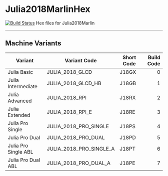 # Julia2018MarlinHex 
[![Build Status](https://travis-ci.com/FracktalWorks/Julia2018Marlin119.svg?branch=1.1.9)](https://travis-ci.com/FracktalWorks/Julia2018Marlin119)
Hex files for Julia2018Marlin

---

## Machine Variants

| Variant                  | Variant Code               | Short Code | Build Code |
|--------------------------|----------------------------|------------|-----------:|
| Julia Basic              | JULIA_2018_GLCD            | J18GX      | 0          |
| Julia Intermediate       | JULIA_2018_GLCD_HB         | J18GB      | 1          |
| Julia Advanced           | JULIA_2018_RPI             | J18RX      | 2          |
| Julia Extended           | JULIA_2018_RPI_E           | J18RE      | 3          |
| Julia Pro Single         | JULIA_2018_PRO_SINGLE      | J18PS      | 4          |
| Julia Pro Dual           | JULIA_2018_PRO_DUAL        | J18PD      | 5          |
| Julia Pro Single ABL     | JULIA_2018_PRO_SINGLE_A    | J18PT      | 6          |
| Julia Pro Dual ABL       | JULIA_2018_PRO_DUAL_A      | J18PE      | 7          |
